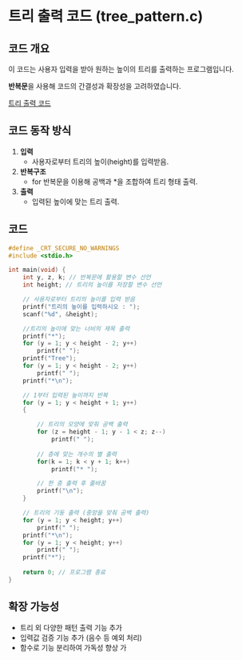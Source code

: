 # 트리 출력 코드 (tree_pattern.c)

## 코드 개요
이 코드는 사용자 입력을 받아 원하는 높이의 트리를 출력하는 프로그램입니다.

**반복문**을 사용해 코드의 간결성과 확장성을 고려하였습니다.

[트리 출력 코드](https://github.com/ahngeo1/C_programming_study/blob/main/%ED%8A%B8%EB%A6%AC%20%EC%9E%85%EB%A0%A5%20%EB%B0%9B%EC%95%84%EC%84%9C%20%EC%B6%9C%EB%A0%A5%20%EC%BD%94%EB%93%9C.c)

## 코드 동작 방식
1. **입력**
   - 사용자로부터 트리의 높이(height)를 입력받음.
2. **반복구조**
   - for 반복문을 이용해 공백과 *을 조합하여 트리 형태 출력.
3. **출력**
   - 입력된 높이에 맞는 트리 출력.
  
## 코드
```c
#define _CRT_SECURE_NO_WARNINGS
#include <stdio.h>

int main(void) {
	int y, z, k; // 반복문에 활용할 변수 선언
	int height; // 트리의 높이를 저장할 변수 선언

	// 사용자로부터 트리의 높이를 입력 받음
	printf("트리의 높이를 입력하시오 : ");
	scanf("%d", &height);

 	//트리의 높이에 맞는 너비의 제목 출력
	printf("*");
	for (y = 1; y < height - 2; y++)
		printf(" ");
	printf("Tree");
	for (y = 1; y < height - 2; y++)
		printf(" ");
	printf("*\n");

 	// 1부터 입력된 높이까지 반복
	for (y = 1; y < height + 1; y++)
	{

 		// 트리의 모양에 맞춰 공백 출력
		for (z = height - 1; y - 1 < z; z--)
			printf(" ");
   
   		// 층에 맞는 개수의 별 출력
		for(k = 1; k < y + 1; k++)
			printf("* ");

   		// 한 층 출력 후 줄바꿈
		printf("\n");
	}

 	// 트리의 기둥 출력 (중앙을 맞춰 공백 출력)
	for (y = 1; y < height; y++)
		printf(" ");
	printf("*\n");
	for (y = 1; y < height; y++)
		printf(" ");
	printf("*");
	
	return 0; // 프로그램 종료
}
```

## 확장 가능성
- 트리 외 다양한 패턴 출력 기능 추가
- 입력값 검증 기능 추가 (음수 등 예외 처리)
- 함수로 기능 분리하여 가독성 향상 가
